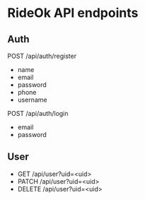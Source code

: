 # RideOk API endpoints

## Auth

POST /api/auth/register

- name
- email
- password
- phone
- username

POST /api/auth/login

- email
- password

## User

- GET /api/user?uid=&lt;uid&gt;
- PATCH /api/user?uid=&lt;uid&gt;
- DELETE /api/user?uid=&lt;uid&gt;
